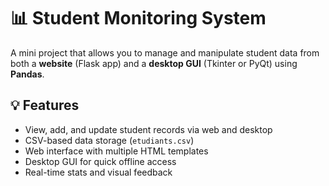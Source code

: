 # 📊 Student Monitoring System

A mini project that allows you to manage and manipulate student data from both a **website** (Flask app) and a **desktop GUI** (Tkinter or PyQt) using **Pandas**.

## 💡 Features

- View, add, and update student records via web and desktop
- CSV-based data storage (`etudiants.csv`)
- Web interface with multiple HTML templates
- Desktop GUI for quick offline access
- Real-time stats and visual feedback


